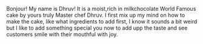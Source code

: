 Bonjour!
My name is Dhruv!
It is a moist,rich in milkchocolate World Famous cake by yours truly Master chef Dhruv.
I first mix up my mind on how to make the cake, like what ingredients to add first, I know it sounds a bit weird but I like to add something special you now to add upp the taste and see customers smile with their mouthful with joy.

